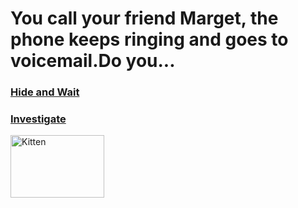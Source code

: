 # You call your friend Marget, the phone keeps ringing and goes to voicemail.Do you...

### [Hide and Wait](hide-wait/hide-wait.md)
### [Investigate](../../investigate/investigate.md)

<img src="https://cdn.cnn.com/cnnnext/dam/assets/181225051737-02-trump-xmas-call-large-169.jpg" alt="Kitten"
	title="A cute kitten" width="150" height="100" />
